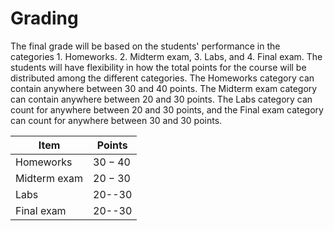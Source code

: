 # Grading


The final grade will be based on the students' performance in the categories 1. Homeworks. 2. Midterm exam, 3. Labs, and 4. Final exam. The students will have flexibility in how the total points for the course will be distributed among the different categories. The  Homeworks category can contain anywhere between 30 and 40 points. The  Midterm exam category can contain anywhere between 20 and 30 points. The Labs category can  count for anywhere  between 20 and 30 points, and the Final exam  category can count for anywhere between 30 and 30 points. 

| Item         | Points  |
|--------------|---------|
| Homeworks    | $30-40$ |
| Midterm exam | $20-30$ |
| Labs         | 20--30  |
| Final exam   | 20--30  |

